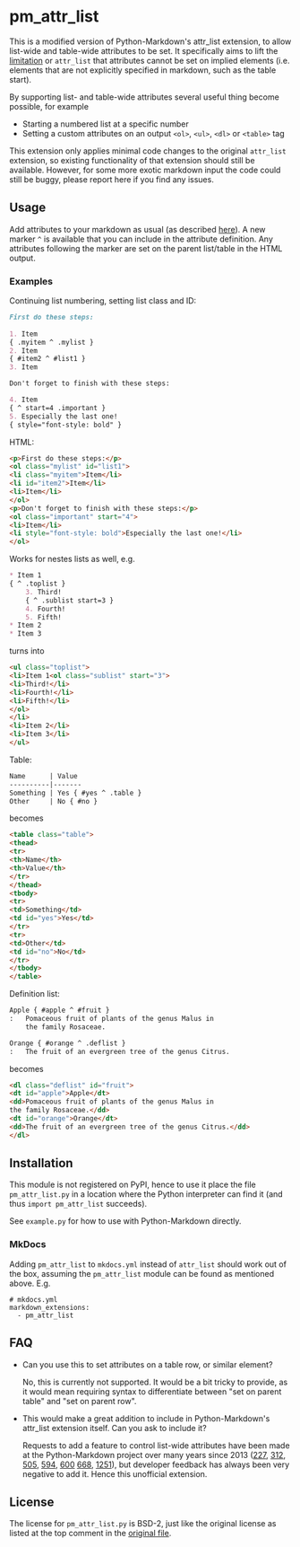 # pm_attr_list

This is a modified version of Python-Markdown's
attr_list extension, to allow list-wide and table-wide attributes to
be set. It specifically aims to lift the [limitation](https://python-markdown.github.io/extensions/attr_list/#limitations)
or `attr_list` that attributes cannot be set on implied elements (i.e.
elements that are not explicitly specified in markdown, such as the table start).

By supporting list- and table-wide attributes several useful thing become possible, for example

* Starting a numbered list at a specific number
* Setting a custom attributes on an output `<ol>`, `<ul>`, `<dl>` or `<table>` tag

This extension only applies minimal code changes to the original `attr_list` extension,
so existing functionality of that extension should still be available.
However, for some more exotic markdown input the code could still be buggy, 
please report here if you find any issues.

## Usage

Add attributes to your markdown as usual (as described [here](https://python-markdown.github.io/extensions/attr_list)).
A new marker `^` is available that you can include in the attribute definition.
Any attributes following the marker are set on the parent list/table in the HTML output.

### Examples

Continuing list numbering, setting list class and ID:

```md
First do these steps:
    
1. Item
{ .myitem ^ .mylist }
2. Item
{ #item2 ^ #list1 }
3. Item

Don't forget to finish with these steps:

4. Item
{ ^ start=4 .important }
5. Especially the last one!
{ style="font-style: bold" }
```

HTML:

```html
<p>First do these steps:</p>
<ol class="mylist" id="list1">
<li class="myitem">Item</li>
<li id="item2">Item</li>
<li>Item</li>
</ol>
<p>Don't forget to finish with these steps:</p>
<ol class="important" start="4">
<li>Item</li>
<li style="font-style: bold">Especially the last one!</li>
</ol>
```

Works for nestes lists as well, e.g.

```md
* Item 1
{ ^ .toplist }
    3. Third!
    { ^ .sublist start=3 }
    4. Fourth!
    5. Fifth!
* Item 2
* Item 3
```

turns into

```html
<ul class="toplist">
<li>Item 1<ol class="sublist" start="3">
<li>Third!</li>
<li>Fourth!</li>
<li>Fifth!</li>
</ol>
</li>
<li>Item 2</li>
<li>Item 3</li>
</ul>
```

Table:

```md
Name      | Value 
----------|-------
Something | Yes { #yes ^ .table }
Other     | No { #no }
```

becomes

```html
<table class="table">
<thead>
<tr>
<th>Name</th>
<th>Value</th>
</tr>
</thead>
<tbody>
<tr>
<td>Something</td>
<td id="yes">Yes</td>
</tr>
<tr>
<td>Other</td>
<td id="no">No</td>
</tr>
</tbody>
</table>
```

Definition list:

```md
Apple { #apple ^ #fruit }
:   Pomaceous fruit of plants of the genus Malus in
    the family Rosaceae.

Orange { #orange ^ .deflist }
:   The fruit of an evergreen tree of the genus Citrus.
```

becomes

```html
<dl class="deflist" id="fruit">
<dt id="apple">Apple</dt>
<dd>Pomaceous fruit of plants of the genus Malus in
the family Rosaceae.</dd>
<dt id="orange">Orange</dt>
<dd>The fruit of an evergreen tree of the genus Citrus.</dd>
</dl>
```

## Installation

This module is not registered on PyPI, hence to use it place the
file `pm_attr_list.py` in a location where the Python interpreter
can find it (and thus `import pm_attr_list` succeeds).

See `example.py` for how to use with Python-Markdown directly.

### MkDocs

Adding `pm_attr_list` to `mkdocs.yml` instead of `attr_list` should work out 
of the box, assuming the `pm_attr_list` module can be found as mentioned above. E.g.

```
# mkdocs.yml
markdown_extensions:
  - pm_attr_list
```

## FAQ

* Can you use this to set attributes on a table row, or similar element?

    No, this is currently not supported. It would be a bit tricky to provide,
    as it would mean requiring syntax to differentiate between "set on parent table"
    and "set on parent row".

* This would make a great addition to include in Python-Markdown's
attr_list extension itself. Can you ask to include it?

    Requests to add a feature to control list-wide attributes
have been made at the Python-Markdown project over many years since 2013 
([227](https://github.com/Python-Markdown/markdown/issues/227), 
[312](https://github.com/Python-Markdown/markdown/issues/312),
[505](https://github.com/Python-Markdown/markdown/issues/505),
[594](https://github.com/Python-Markdown/markdown/issues/594),
[600](https://github.com/Python-Markdown/markdown/issues/600)
[668](https://github.com/Python-Markdown/markdown/issues/668), 
[1251](https://github.com/Python-Markdown/markdown/pull/1252)),
but developer feedback has always been very negative to add it. Hence this
unofficial extension.

## License

The license for `pm_attr_list.py` is BSD-2, just like the original license
as listed at the top comment in the [original file](https://github.com/Python-Markdown/markdown/raw/2164c4b4752b9061c742326ea0413719333058fc/markdown/extensions/attr_list.py).
